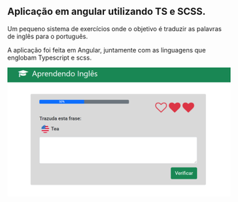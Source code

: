 ## Aplicação em angular utilizando TS e SCSS.
Um pequeno sistema de exercícios onde o objetivo é traduzir as palavras de inglês para o português.

A aplicação foi feita em Angular, juntamente com as linguagens que englobam Typescript e scss.


![alt text](https://github.com/devsleonardo/AprendendoInglesAngular/blob/main/src/assets/imgdoc.png)
